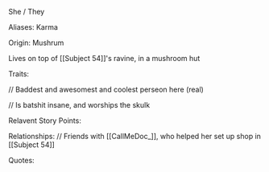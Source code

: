 She / They

Aliases:
 Karma
 
Origin: Mushrum

Lives on top of [[Subject 54]]'s ravine, in a mushroom hut

Traits:

// Baddest and awesomest and coolest perseon here (real)

// Is batshit insane, and worships the skulk 

Relavent Story Points:

Relationships:
// Friends with [[CallMeDoc_]], who helped her set up shop in [[Subject 54]]

Quotes:
